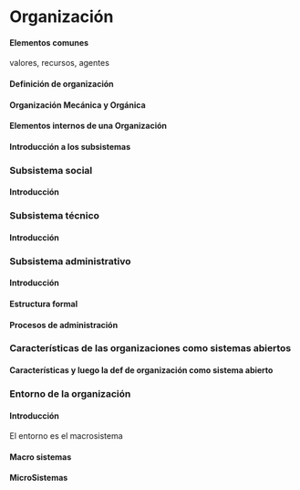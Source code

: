 # Organización
#### Elementos comunes 
valores, recursos, agentes

#### Definición de organización 


#### Organización Mecánica y Orgánica

#### Elementos internos de una Organización

#### Introducción a los subsistemas



### Subsistema social 
#### Introducción



### Subsistema técnico 
#### Introducción 




### Subsistema administrativo 
####  Introducción
#### Estructura formal 
#### Procesos de administración


### Características de las organizaciones como sistemas abiertos 
#### Características y luego la def de organización como sistema abierto



### Entorno de la organización 
#### Introducción 
El entorno es el macrosistema 

#### Macro sistemas
#### MicroSistemas






